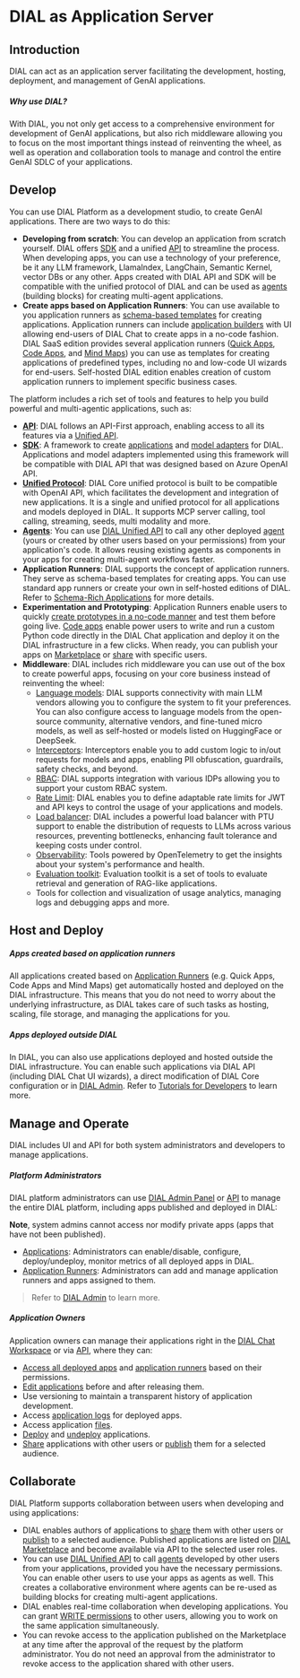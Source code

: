 # DIAL as Application Server

## Introduction

DIAL can act as an application server facilitating the development, hosting, deployment, and management of GenAI applications. 

##### Why use DIAL?

With DIAL, you not only get access to a comprehensive environment for development of GenAI applications, but also rich middleware allowing you to focus on the most important things instead of reinventing the wheel, as well as operation and collaboration tools to manage and control the entire GenAI SDLC of your applications.

## Develop

You can use DIAL Platform as a development studio, to create GenAI applications. There are two ways to do this: 

* **Developing from scratch**: You can develop an application from scratch yourself. DIAL offers [SDK](https://github.com/epam/ai-dial-sdk) and a unified [API](https://dialx.ai/dial_api) to streamline the process. When developing apps, you can use a technology of your preference, be it any LLM framework, LlamaIndex, LangChain, Semantic Kernel, vector DBs or any other. Apps created with DIAL API and SDK will be compatible with the unified protocol of DIAL and can be used as [agents](/docs/platform/0.architecture-and-concepts/4.agentic-platform.md) (building blocks) for creating multi-agent applications.
* **Create apps based on Application Runners**: You can use available to you application runners as [schema-based templates](/docs/platform/3.core/7.apps.md#schema-rich-applications) for creating applications. Application runners can include [application builders](/docs/tutorials/0.user-guide.md#application-builder) with UI allowing end-users of DIAL Chat to create apps in a no-code fashion. DIAL SaaS edition provides several application runners ([Quick Apps](/docs/platform/3.core/7.apps.md#quick-apps), [Code Apps](/docs/platform/3.core/7.apps.md#code-apps), and [Mind Maps](/docs/platform/3.core/7.apps.md#mind-maps)) you can use as templates for creating applications of predefined types, including no and low-code UI wizards for end-users. Self-hosted DIAL edition enables creation of custom application runners to implement specific business cases.  


The platform includes a rich set of tools and features to help you build powerful and multi-agentic applications, such as:

* **[API](https://dialx.ai/dial_api)**: DIAL follows an API-First approach, enabling access to all its features via a [Unified API](https://dialx.ai/dial_api).
* **[SDK](https://github.com/epam/ai-dial-sdk)**: A framework to create [applications](/docs/platform/3.core/7.apps.md) and [model adapters](/docs/platform/0.architecture-and-concepts/3.components.md#llm-adapters) for DIAL. Applications and model adapters implemented using this framework will be compatible with DIAL API that was designed based on Azure OpenAI API.
* **[Unified Protocol](/docs/platform/3.core/0.about-core.md#unified-api)**: DIAL Core unified protocol is built to be compatible with OpenAI API, which facilitates the development and integration of new applications. It is a single and unified protocol for all applications and models deployed in DIAL. It supports MCP server calling, tool calling, streaming, seeds, multi modality and more.
* **[Agents](/docs/platform/0.architecture-and-concepts/4.agentic-platform.md#introduction)**: You can use [DIAL Unified API](https://dialx.ai/dial_api) to call any other deployed [agent](/docs/platform/0.architecture-and-concepts/4.agentic-platform.md#types-of-agents) (yours or created by other users based on your permissions) from your application's code. It allows reusing existing agents as components in your apps for creating multi-agent workflows faster.
* **Application Runners**: DIAL supports the concept of application runners. They serve as schema-based templates for creating apps. You can use standard app runners or create your own in self-hosted editions of DIAL. Refer to [Schema-Rich Applications](/docs/platform/3.core/7.apps.md#schema-rich-applications) for more details.
* **Experimentation and Prototyping**: Application Runners enable users to quickly [create prototypes in a no-code manner](/docs/tutorials/0.user-guide.md#application-builder) and test them before going live. [Code apps](/docs/platform/3.core/7.apps.md#code-apps) enable power users to write and run a custom Python code directly in the DIAL Chat application and deploy it on the DIAL infrastructure in a few clicks. When ready, you can publish your apps on [Marketplace](/docs/platform/4.chat/1.marketplace.md) or [share](/docs/platform/7.collaboration-intro.md#sharing) with specific users.
* **Middleware**: DIAL includes rich middleware you can use out of the box to create powerful apps, focusing on your core business instead of reinventing the wheel:
    * [Language models](/docs/platform/2.supported-models.md): DIAL supports connectivity with main LLM vendors allowing you to configure the system to fit your preferences. You can also configure access to language models from the open-source community, alternative vendors, and fine-tuned micro models, as well as self-hosted or models listed on HuggingFace or DeepSeek. 
    * [Interceptors](/docs/platform/3.core/6.interceptors.md): Interceptors enable you to add custom logic to in/out requests for models and apps, enabling PII obfuscation, guardrails, safety checks, and beyond. 
    * [RBAC](/docs/platform/3.core/2.access-control-intro.md): DIAL supports integration with various IDPs allowing you to support your custom RBAC system.
    * [Rate Limit](/docs/tutorials/2.devops/2.auth-and-access-control/0.programmatic-auth.md#step-3-configure-limits-optional): DIAL enables you to define adaptable rate limits for JWT and API keys to control the usage of your applications and models.
    * [Load balancer](/docs/platform/3.core/5.load-balancer.md): DIAL includes a powerful load balancer with PTU support to enable the distribution of requests to LLMs across various resources, preventing bottlenecks, enhancing fault tolerance and keeping costs under control.
    * [Observability](/docs/platform/8.observability-intro.md): Tools powered by OpenTelemetry to get the insights about your system's performance and health.
    * [Evaluation toolkit](/docs/video%20demos/3.Developers/Applications/6.dial-rag-eval.md): Evaluation toolkit is a set of tools to evaluate retrieval and generation of RAG-like applications.
    * Tools for collection and visualization of usage analytics, managing logs and debugging apps and more. 

## Host and Deploy

##### Apps created based on application runners

All applications created based on [Application Runners](/docs/platform/3.core/7.apps.md#application-types) (e.g. Quick Apps, Code Apps and Mind Maps) get automatically hosted and deployed on the DIAL infrastructure. This means that you do not need to worry about the underlying infrastructure, as DIAL takes care of such tasks as hosting, scaling, file storage, and managing the applications for you.

##### Apps deployed outside DIAL

In DIAL, you can also use applications deployed and hosted outside the DIAL infrastructure. You can enable such applications via DIAL API (including DIAL Chat UI wizards), a direct modification of DIAL Core configuration or in [DIAL Admin](/docs/tutorials/3.admin/entities-applications.md). Refer to [Tutorials for Developers](/docs/tutorials/1.developers/4.apps-development/3.enable-app.md) to learn more.

## Manage and Operate

DIAL includes UI and API for both system administrators and developers to manage applications.

##### Platform Administrators

DIAL platform administrators can use [DIAL Admin Panel](/docs/platform/11.admin-panel.md) or [API](https://dialx.ai/dial_api) to manage the entire DIAL platform, including apps published and deployed in DIAL:

**Note**, system admins cannot access nor modify private apps (apps that have not been published).

* [Applications](/docs/tutorials/3.admin/entities-applications.md): Administrators can enable/disable, configure, deploy/undeploy, monitor metrics of all deployed apps in DIAL.
* [Application Runners](/docs/tutorials/3.admin/builders-application-runners.md): Administrators can add and manage application runners and apps assigned to them.

> Refer to [DIAL Admin](/docs/platform/11.admin-panel.md) to learn more.

##### Application Owners

Application owners can manage their applications right in the [DIAL Chat Workspace](/docs/tutorials/0.user-guide.md#my-workspace) or via [API](https://dialx.ai/dial_api), where they can:

* [Access all deployed apps](https://dialx.ai/dial_api#tag/Deployment-listing/operation/getApplications) and [application runners](https://dialx.ai/dial_api#tag/Applications/operation/listCustomApplicationSchemas) based on their permissions.
* [Edit applications](/docs/tutorials/0.user-guide.md#edit-app) before and after releasing them.
* Use versioning to maintain a transparent history of application development.
* Access [application logs](https://dialx.ai/dial_api#tag/Applications/operation/getApplicationLogs) for deployed apps.
* Access application [files](https://dialx.ai/dial_api#tag/Files).
* [Deploy](https://dialx.ai/dial_api#tag/Applications/operation/deployApplication) and [undeploy](https://dialx.ai/dial_api#tag/Applications/operation/undeployApplication) applications.
* [Share](https://dialx.ai/dial_api#tag/Sharing/operation/shareResource) applications with other users or [publish](https://dialx.ai/dial_api#tag/Publications/operation/createPublication) them for a selected audience.

## Collaborate

DIAL Platform supports collaboration between users when developing and using applications:

* DIAL enables authors of applications to [share](/docs/tutorials/0.user-guide.md#share-app) them with other users or [publish](/docs/tutorials/0.user-guide.md#publish-app) to a selected audience. Published applications are listed on [DIAL Marketplace](/docs/platform/4.chat/1.marketplace.md) and become available via API to the selected user roles. 
* You can use [DIAL Unified API](https://dialx.ai/dial_api) to call [agents](/docs/platform/0.architecture-and-concepts/4.agentic-platform.md#types-of-agents) developed by other users from your applications, provided you have the necessary permissions. You can enable other users to use your apps as agents as well. This creates a collaborative environment where agents can be re-used as building blocks for creating multi-agent applications.
* DIAL enables real-time collaboration when developing applications. You can grant [WRITE permissions](/docs/tutorials/0.user-guide.md#sharing-with-editing-rights) to other users, allowing you to work on the same application simultaneously.
* You can revoke access to the application published on the Marketplace at any time after the approval of the request by the platform administrator. You do not need an approval from the administrator to revoke access to the application shared with other users.

